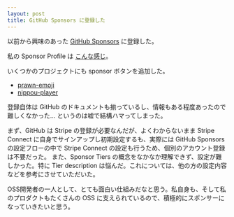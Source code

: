 ```yaml
---
layout: post
title: GitHub Sponsors に登録した
---
```


以前から興味のあった [GitHub Sponsors](https://github.com/sponsors) に登録した。

私の Sponsor Profile は [こんな感じ](https://github.com/sponsors/hidakatsuya)。

いくつかのプロジェクトにも sponsor ボタンを追加した。

- [prawn-emoji](https://github.com/hidakatsuya/prawn-emoji)
- [nippou-player](https://github.com/hidakatsuya/nippou-player)

登録自体は GitHub のドキュメントも揃っているし、情報もある程度あったので難しくなかった... というのは嘘で結構ハマってしまった。

まず、GitHub は Stripe の登録が必要なんだが、よくわからないまま Stripe Connect に自身でサインアップし初期設定するも、実際には GitHub Sponsors の設定フローの中で Stripe Connect の設定も行うため、個別のアカウント登録は不要だった。
また、Sponsor Tiers の概念をなかなか理解できず、設定が難しかった。特に Tier description は悩んだ。これについては、他の方の設定内容などを参考にさせていただいた。

OSS開発者の一人として、とても面白い仕組みだなと思う。私自身も、そして私のプロダクトもたくさんの OSS に支えられているので、積極的にスポンサーになっていきたいと思う。
